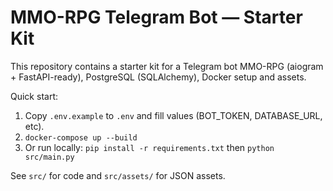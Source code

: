 # MMO-RPG Telegram Bot — Starter Kit

This repository contains a starter kit for a Telegram bot MMO-RPG (aiogram + FastAPI-ready),
PostgreSQL (SQLAlchemy), Docker setup and assets.

Quick start:
1. Copy `.env.example` to `.env` and fill values (BOT_TOKEN, DATABASE_URL, etc).
2. `docker-compose up --build`
3. Or run locally: `pip install -r requirements.txt` then `python src/main.py`

See `src/` for code and `src/assets/` for JSON assets.

